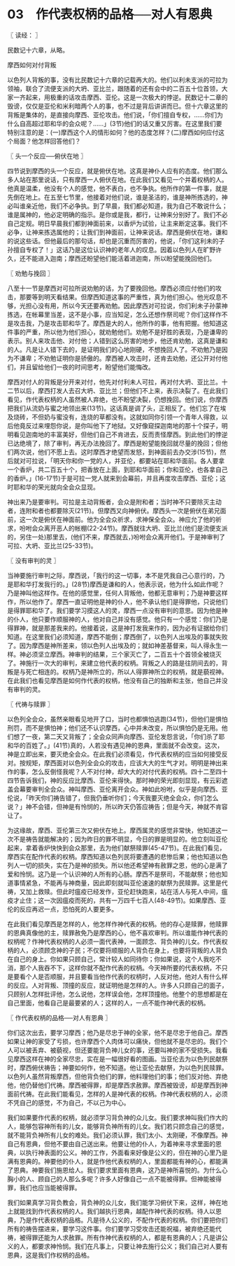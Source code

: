 # 03　作代表权柄的品格──对人有恩典



〖 读经： 〗

民数记十六章，从略。

摩西如何对付背叛

以色列人背叛的事，没有比民数记十六章的记载再大的。他们以利未支派的可拉为领袖，联合了流便支派的大坍、亚比兰，跟随着的还有会中的二百五十位首领，大家一齐起来，用极重的话攻击摩西、亚伦。这是一次极大的悖逆。民数记十二章的毁谤，仅仅是亚伦和米利暗两个人的事，也不过是背后讲讲而已。但十六章这里的背叛是集体的，是直接向摩西、亚伦攻击。他们说，「你们擅自专权，……你们为什么自高超过耶和华的会众呢？……」(3节)他们的话又重又厉害。在这里我们要特别注意的是：(一)摩西这个人的情形如何？他的态度怎样？(二)摩西如何应付这个局面？他怎样回答他们？



〖 头一个反应──俯伏在地 〗

四节说到摩西的头一个反应，就是俯伏在地。这真是神仆人应有的态度。他们那么多人站在那里说话，只有摩西一人俯伏在地。在此我们又看见一个并着权柄的人。他真是温柔，他没有个人的感觉，他不表白，也不争执。他所作的第一件事，就是先倒在地上。在五至七节里，他接着对他们说，谁是圣洁的，谁是神所拣选的，神必叫谁亲近他，我们不必争执。到了早晨，我们都必知道，我为自己不敢说什么；谁是属神的，他必定明确的指示。是你或是我，都行，让神来分别好了。我们不必自己定规。明日早晨我们都到神面前来，以香炉为试验，让主来断定这事。我们不必争，让神来拣选属他的；让我们到神面前，让神来说话。摩西是俯伏在地，谦和的说这些话。但他最后的那句话，却也是沉重而厉害的，他说，「你们这利未的子孙擅自专权了！」这话乃是这位认识神的老年人的叹息。因着以色列人在旷野许久，还不能进入迦南；摩西还盼望他们能活着进迦南，所以盼望能挽回他们。



〖 劝勉与挽回 〗

八至十一节是摩西对可拉所说劝勉的话，为了要挽回他。摩西必须应付他们的攻击，那要等到明天看结果。但摩西知道这事的严重性，真为他们担心。他光叹息不够，光担心没有用，所以今天还要再劝勉。因此摩西对可拉说，你们利未子孙蒙神拣选，在帐幕里当差，这不是小事，应当知足，怎么还想作祭司呢？你们这样作不是攻击我，乃是攻击耶和华了。摩西是大的人，他所作的事，他有把握。他知道这件事的严重，所以他为他们担心，就劝勉他们。劝勉不是好胜的表现，乃是谦卑的表示。别人来攻击他、对付他；人错到这么厉害的地步，他还肯劝勉，这真是谦和的人。凡是让人错下去的，是证明我们的心地刚硬，不想挽回人了。不劝勉乃是因为不谦卑；不劝勉证明你是骄傲的。摩西被人攻击时，还肯去劝勉，还公开对付他们，并且留给他们一夜的时间思考，盼望他们能悔改。

摩西对付人的背叛是分开来对付，他先对付利未人可拉，再对付大坍、亚比兰。十二节以后，摩西打发人去召大坍、亚比兰；但他们不上来，表示决裂了。在此我们看见，作代表权柄的人虽然被人弃绝，也不盼望决裂，仍想挽回。他们说，你摩西把我们从流奶与蜜之地领出来(13节)。这话真是调了头，正相反了。他们忘了在埃及烧砖，不但奶与蜜没有，连烧的草都没有。这就如同你引领一个青年人得救，以后他竟反过来埋怨你说，是你叫他下了地狱。又好像窥探迦南地的那十个探子，明明看见迦南地的丰富美好，但他们自己不肯进去，反而责怪摩西。到此他们的悖逆已达绝境了，除了审判，再无办法挽回了。摩西是盼望能挽回就尽量的挽回；但他们两次说，他们不愿上去。这时摩西才绝望而发怒，到神面前去办交涉(15节)，然后就对可拉说，「明天你和你一党的人，并亚伦，都要站在耶和华面前。各人要拿一个香炉，共二百五十个，把香放在上面，到耶和华面前；你和亚伦，也各拿自己的香炉。」(16-17节)于是可拉一党人就来到会幕前，并且再度攻击摩西、亚伦；这时耶和华的荣光就向全会众显现。

神出来乃是要审判。可拉是主动背叛者，会众是附和者；当时神不只要除灭主动者，连附和者也都要除灭(21节)。但摩西又向神俯伏。摩西头一次是俯伏在弟兄面前，这一次是俯伏在神面前。他为全会众祈求，求神保全会众。神应允了他的祈求，吩咐会众离开恶人的帐棚(22-24节)。摩西就往大坍、亚比兰(他们是流便支派的，另住一处)那里去，(他们不来，摩西就去，)吩咐会众离开他们。于是神审判了可拉、大坍、亚比兰(25-33节)。



〖 没有审判的灵 〗

当神要施行审判之际，摩西说，「我行的这一切事，本不是凭我自己心意行的，乃是耶和华打发我行的。」(28节)摩西是谦和的人，他表示说，他为什么如此作呢？乃是神叫他这样作。在他的感觉里，任何人背叛他，他都无意审判；乃是神要这样作，所以他作了。摩西一直证明他是神的仆人，他不承认他们是得罪他，只说他们是得罪耶和华了。我们要学习摸这人的灵，摩西一点没有审判的意思。因为他是神的仆人，他只要作顺服神的人，他对自己并没有感觉。他只有一个感觉：你们乃是得罪神，就是那差我来的。他接着说，这是神打发我来作的，因为必有证据给你们知道。在这里我们必须知道，摩西不能倒；摩西倒了，以色列人出埃及的事就失败了。因为摩西是神所差来，领以色列人出埃及的；就如神差基督来，叫人得永生一样。神必须坚立摩西。神审判的结果，三个家灭亡了，二百五十个首领全被烧灭了。神施行一次大的审判，来建立他代表的权柄。背叛之人的路是往阴间去的，背叛是与死亡相连的。权柄乃是神所立的，所以人得罪神所立的权柄，就是藐视神。在此我们也看见摩西是如何作代表的权柄，他没有自己的独断和主张，他自己并没有审判的灵。



〖 代祷与赎罪 〗

以色列全会众，虽然亲眼看见地开了口，当时也都惧怕逃跑(34节)，但他们是惧怕刑罚，而不是惧怕神；他们还不认识摩西，心中并未改变，所以惧怕仍是无用。他们想了一夜，第二天又背叛了；全会众同声向摩西、亚伦发怨言说，「你们杀了耶和华的百姓了。」(41节)真的，人若没有遇见神的恩典，里面就不会改变。这次，神是立即出来，要灭绝全会众。在此我们必须看见，作代表权柄的应当如何接受反对。按规矩，摩西面对以色列全会众的攻击，应该大大的生气才对。明明是神出来作的事，怎么反倒怪我呢？人不对付神，却大大的对付代表的权柄。四十二至四十四节告诉我们，神的反应比摩西、亚伦来得快。那时神的荣光即刻显现，有云彩遮盖会幕要审判全会众。神叫摩西、亚伦离开会众。神如此吩咐，似乎是向摩西、亚伦说，「昨天你们祷告错了，但我仍垂听你们；今天我要灭绝全会众，你们怎么说？」神不会错，但神是有怜悯的，所以昨天仍答应祷告；但是今天，神就不肯容让了。

为这缘故，摩西、亚伦第三次又俯伏在地上。摩西属灵的感觉非常快，他知道这一次不是祷告就能解决的；因为昨日的罪不明显，今日的罪是明显的。他立刻叫亚伦起来，拿着香炉快快到会众那里，去为他们献祭赎罪(45-47节)。在此我们看见，摩西实在配作代表的权柄。摩西知道以色列民将要遭遇的悲惨后果；他也知道以色列人一切的损失，实在乃是神的损失。所以他还希望神有赦罪之恩，他的心是满了爱和怜悯。这乃是一个认识神的人所有的心肠。摩西不是祭司，不能献祭；他也知道事情紧急，不能再与神商量，因此即刻就叫亚伦速速的献祭为民赎罪。这里是代祷，又加上救赎。但此时瘟疫已经发作，亚伦赶快跑来，站在活人与死人中间，瘟疫才止住；这一次因瘟疫而死的，共有一万四千七百人(48-49节)。如果摩西、亚伦的反应再迟一点，恐怕死的人要更多。

在此我们看见摩西是怎样的人，他怎样作神代表的权柄。他的存心是赎罪，他赎罪的恩典真像他的主，赎罪赦免乃是摩西的心，他不喜欢审判。所以谁能作神代表的权柄呢？作神代表权柄的人必须一面代表神，一面顾念、背负神的儿女。作代表权柄的人，必须顾念神的子民；不仅要将顺服的人背负在身上，也要将背叛的人背负在自己的身上。你如果只顾自己，常计较人如同待你；你如果说，这个人我吃不消，那个人我吞不下，这样你就不配作代表的权柄。今天神所要的代表权柄，不只是要看个人是否顺服，并且要看当他作代表的权柄时，人反对他，他对人有什么样的反应。人对背叛、顶撞的反应，就证明他是怎样的人。许多人只顾自己的面子，只顾别人怎样批评他，怎么说他，怎样误会他，怎样顶撞他。他整个的思想都是在自己里面，他看自己是最要紧的人；这样的人，一点不能作神代表的权柄。



〖 作代表权柄的品格──对人有恩典 〗

你们这次出去，要学习摩西；他乃是尽忠于神的全家，他不是尽忠于他自己。摩西如果让神的家受了亏损，也许摩西个人肉体可以痛快，但他就不是尽忠的。我们个人可以被丢弃、被藐视，但还要能背负神儿女的事，还要叫神的家不受损失。我看见摩西这样在神的全家尽忠，实在是一幅很好看的图画。当亚伦去为以色列民献祭时，摩西俯伏祷告；神要如何作，他不知道。他让亚伦去献祭，为以色列民赎罪。以色列人虽然背叛摩西，但他背负他们的罪，他料理他们的事；他们反对他、弃绝他，他仍替他们代祷。摩西被得罪，却是摩西求赦罪。摩西被毁谤，却是摩西到神面前代祷。在此我们能看见，怎样的人是神代表的权柄。作神代表权柄的人，必须不凭自己的感觉，不为自己，不以己为中心。

我们如果要作代表的权柄，就必须学习背负神的众儿女。我们要求神叫我们作大的人，能够包容神所有的儿女，能够背负神所有的儿女。我们若只顾念自己的感觉，就不能背负神所有儿女的难处。我们必须认罪，我们太小、太刚硬，不像摩西。神自己有恩典，但他不要由自己送出来。他要让他的仆人，为着神来寻求里面的恩典，以执行神表面的公义。神的工作，外面看来好像是公义的，但在神的心里乃是满有恩典的。神要他的仆人，就是作他代表权柄的人，里面都能有神的心，都能满了恩典。神要我们施恩给人。我们要求里面有恩典，这乃是神所喜悦的。为什么心胸小的人、顾自己的人那么多呢？许多人好像自己一点不能被得罪。但神能被得罪，我们也应当能被得罪。

我们如果真学习背负教会，背负神的众儿女，我们能学习俯伏下来，这样，神在地上就能找到作代表权柄的人。我们越执行恩典，越配作神代表的权柄。待人以恩典，乃是作代表权柄的品格。凡是待人公义的，不配作代表的权柄。你们要把你们所有的祷告摆进来，要学习这件事。你们要学习受攻击还能祝福，被弃绝还能代祷，被得罪还能为人求赦罪。所有作神代表权柄的人，都是有恩典的人；凡是讲公义的人，都要求神怜悯。我们在凡事上，只要让神去施行公义；我们自己对人要有恩典，这是我们作权柄的品格。

